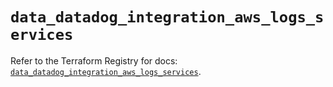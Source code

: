 # `data_datadog_integration_aws_logs_services`

Refer to the Terraform Registry for docs: [`data_datadog_integration_aws_logs_services`](https://registry.terraform.io/providers/datadog/datadog/3.69.0/docs/data-sources/integration_aws_logs_services).
